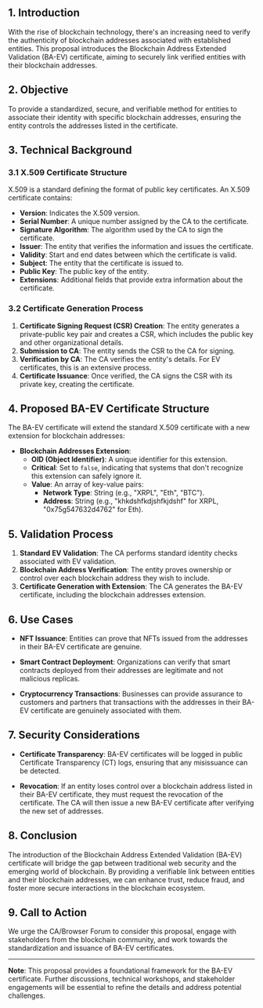 ## 1. Introduction

With the rise of blockchain technology, there's an increasing need to verify the authenticity of blockchain addresses associated with established entities. This proposal introduces the Blockchain Address Extended Validation (BA-EV) certificate, aiming to securely link verified entities with their blockchain addresses.

## 2. Objective

To provide a standardized, secure, and verifiable method for entities to associate their identity with specific blockchain addresses, ensuring the entity controls the addresses listed in the certificate.

## 3. Technical Background

### 3.1 X.509 Certificate Structure

X.509 is a standard defining the format of public key certificates. An X.509 certificate contains:

- **Version**: Indicates the X.509 version.
- **Serial Number**: A unique number assigned by the CA to the certificate.
- **Signature Algorithm**: The algorithm used by the CA to sign the certificate.
- **Issuer**: The entity that verifies the information and issues the certificate.
- **Validity**: Start and end dates between which the certificate is valid.
- **Subject**: The entity that the certificate is issued to.
- **Public Key**: The public key of the entity.
- **Extensions**: Additional fields that provide extra information about the certificate.

### 3.2 Certificate Generation Process

1. **Certificate Signing Request (CSR) Creation**: The entity generates a private-public key pair and creates a CSR, which includes the public key and other organizational details.
2. **Submission to CA**: The entity sends the CSR to the CA for signing.
3. **Verification by CA**: The CA verifies the entity's details. For EV certificates, this is an extensive process.
4. **Certificate Issuance**: Once verified, the CA signs the CSR with its private key, creating the certificate.

## 4. Proposed BA-EV Certificate Structure

The BA-EV certificate will extend the standard X.509 certificate with a new extension for blockchain addresses:

- **Blockchain Addresses Extension**:
  - **OID (Object Identifier)**: A unique identifier for this extension.
  - **Critical**: Set to `false`, indicating that systems that don't recognize this extension can safely ignore it.
  - **Value**: An array of key-value pairs:
    - **Network Type**: String (e.g., "XRPL", "Eth", "BTC").
    - **Address**: String (e.g., "khkdshfkdjshfkjdshf" for XRPL, "0x75g547632d4762" for Eth).

## 5. Validation Process

1. **Standard EV Validation**: The CA performs standard identity checks associated with EV validation.
2. **Blockchain Address Verification**: The entity proves ownership or control over each blockchain address they wish to include.
3. **Certificate Generation with Extension**: The CA generates the BA-EV certificate, including the blockchain addresses extension.

## 6. Use Cases

- **NFT Issuance**: Entities can prove that NFTs issued from the addresses in their BA-EV certificate are genuine.
  
- **Smart Contract Deployment**: Organizations can verify that smart contracts deployed from their addresses are legitimate and not malicious replicas.
  
- **Cryptocurrency Transactions**: Businesses can provide assurance to customers and partners that transactions with the addresses in their BA-EV certificate are genuinely associated with them.

## 7. Security Considerations

- **Certificate Transparency**: BA-EV certificates will be logged in public Certificate Transparency (CT) logs, ensuring that any misissuance can be detected.
  
- **Revocation**: If an entity loses control over a blockchain address listed in their BA-EV certificate, they must request the revocation of the certificate. The CA will then issue a new BA-EV certificate after verifying the new set of addresses.

## 8. Conclusion

The introduction of the Blockchain Address Extended Validation (BA-EV) certificate will bridge the gap between traditional web security and the emerging world of blockchain. By providing a verifiable link between entities and their blockchain addresses, we can enhance trust, reduce fraud, and foster more secure interactions in the blockchain ecosystem.

## 9. Call to Action

We urge the CA/Browser Forum to consider this proposal, engage with stakeholders from the blockchain community, and work towards the standardization and issuance of BA-EV certificates.

---

**Note**: This proposal provides a foundational framework for the BA-EV certificate. Further discussions, technical workshops, and stakeholder engagements will be essential to refine the details and address potential challenges.
